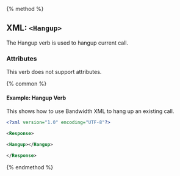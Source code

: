 {% method %}
## XML: `<Hangup>`
The Hangup verb is used to hangup current call.


### Attributes
This verb does not support attributes.

{% common %}
#### Example: Hangup Verb
This shows how to use Bandwidth XML to hang up an existing call.


```XML
<?xml version="1.0" encoding="UTF-8"?>

<Response>

<Hangup></Hangup>

</Response>
```

{% endmethod %}
